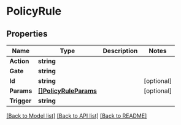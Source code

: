 # PolicyRule

## Properties

Name | Type | Description | Notes
------------ | ------------- | ------------- | -------------
**Action** | **string** |  | 
**Gate** | **string** |  | 
**Id** | **string** |  | [optional] 
**Params** | [**[]PolicyRuleParams**](PolicyRule_params.md) |  | [optional] 
**Trigger** | **string** |  | 

[[Back to Model list]](../README.md#documentation-for-models) [[Back to API list]](../README.md#documentation-for-api-endpoints) [[Back to README]](../README.md)


